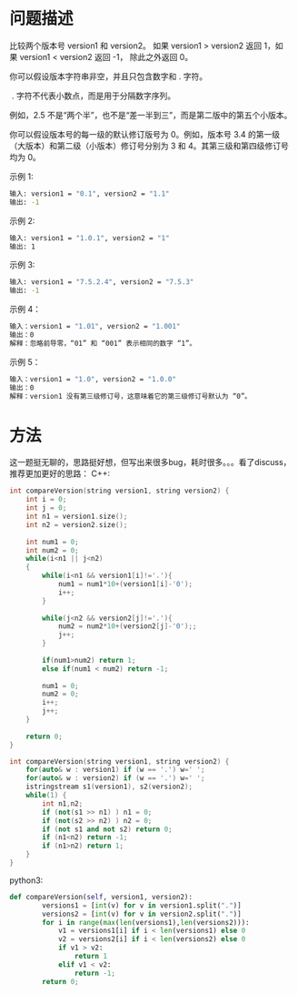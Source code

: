 # 问题描述

比较两个版本号 version1 和 version2。
如果 version1 > version2 返回 1，如果 version1 < version2 返回 -1， 除此之外返回 0。

你可以假设版本字符串非空，并且只包含数字和 . 字符。

 . 字符不代表小数点，而是用于分隔数字序列。

例如，2.5 不是“两个半”，也不是“差一半到三”，而是第二版中的第五个小版本。

你可以假设版本号的每一级的默认修订版号为 0。例如，版本号 3.4 的第一级（大版本）和第二级（小版本）修订号分别为 3 和 4。其第三级和第四级修订号均为 0。
 

示例 1:

```bash
输入: version1 = "0.1", version2 = "1.1"
输出: -1
```

示例 2:

```bash
输入: version1 = "1.0.1", version2 = "1"
输出: 1
```

示例 3:

```bash
输入: version1 = "7.5.2.4", version2 = "7.5.3"
输出: -1
```

示例 4：

```bash
输入：version1 = "1.01", version2 = "1.001"
输出：0
解释：忽略前导零，“01” 和 “001” 表示相同的数字 “1”。
```

示例 5：

```bash
输入：version1 = "1.0", version2 = "1.0.0"
输出：0
解释：version1 没有第三级修订号，这意味着它的第三级修订号默认为 “0”。
```

# 方法

这一题挺无聊的，思路挺好想，但写出来很多bug，耗时很多。。。看了discuss，推荐更加更好的思路：
C++:
```c++
int compareVersion(string version1, string version2) {
    int i = 0; 
    int j = 0;
    int n1 = version1.size(); 
    int n2 = version2.size();
    
    int num1 = 0;
    int num2 = 0;
    while(i<n1 || j<n2)
    {
        while(i<n1 && version1[i]!='.'){
            num1 = num1*10+(version1[i]-'0');
            i++;
        }
        
        while(j<n2 && version2[j]!='.'){
            num2 = num2*10+(version2[j]-'0');;
            j++;
        }
        
        if(num1>num2) return 1;
        else if(num1 < num2) return -1;
        
        num1 = 0;
        num2 = 0;
        i++;
        j++;
    }
    
    return 0;
}

int compareVersion(string version1, string version2) {
    for(auto& w : version1) if (w == '.') w=' ';
    for(auto& w : version2) if (w == '.') w=' ';
    istringstream s1(version1), s2(version2);
    while(1) {
        int n1,n2;
        if (not(s1 >> n1) ) n1 = 0;
        if (not(s2 >> n2) ) n2 = 0;
        if (not s1 and not s2) return 0;
        if (n1<n2) return -1;
        if (n1>n2) return 1;
    }
}
```

python3:

```python
def compareVersion(self, version1, version2):
        versions1 = [int(v) for v in version1.split(".")]
        versions2 = [int(v) for v in version2.split(".")]
        for i in range(max(len(versions1),len(versions2))):
            v1 = versions1[i] if i < len(versions1) else 0
            v2 = versions2[i] if i < len(versions2) else 0
            if v1 > v2:
                return 1
            elif v1 < v2:
                return -1;
        return 0;
```